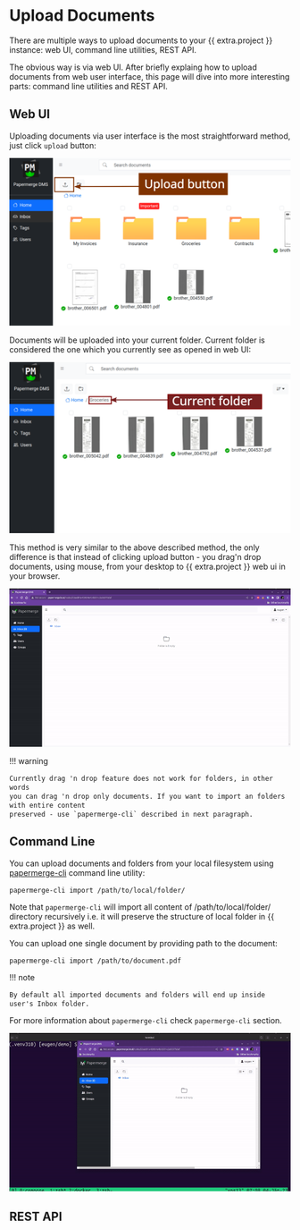 # Upload Documents

There are multiple ways to upload documents to your {{ extra.project }} instance:
web UI, command line utilities, REST API.

The obvious way is via web UI. After briefly explaing how to upload documents
from web user interface, this page will dive into more interesting parts:
command line utilities and REST API.


## Web UI

Uploading documents via user interface is the most straightforward method, just click
`upload` button:

![](../img/user-manual/upload-documents/upload-button.svg)

Documents will be uploaded into your current folder. Current folder is
considered the one which you currently see as opened in web UI:

![](../img/user-manual/upload-documents/current-folder.svg)


This method is very similar to the above described method, the only difference
is that instead of clicking upload button - you drag'n drop documents, using
mouse, from your desktop to {{ extra.project }} web ui in your browser.

![](../img/user-manual/upload-documents/upload-documents-with-drag-n-drop.gif)


!!! warning

    Currently drag 'n drop feature does not work for folders, in other words
    you can drag 'n drop only documents. If you want to import an folders with entire content
    preserved - use `papermerge-cli` described in next paragraph.


## Command Line

You can upload documents and folders from your local filesystem using [papermerge-cli](../cli/cli.md) command line utility:

    papermerge-cli import /path/to/local/folder/

Note that `papermerge-cli` will import all content of /path/to/local/folder/ directory
recursively i.e. it will preserve the structure of local folder in {{ extra.project }} as well.

You can upload one single document by providing path to the document:

    papermerge-cli import /path/to/document.pdf


!!! note

    By default all imported documents and folders will end up inside user's Inbox folder.

For more information about `papermerge-cli` check `papermerge-cli` section.

![](../img/user-manual/upload-documents/upload-documents-from-local-folder.gif)


## REST API